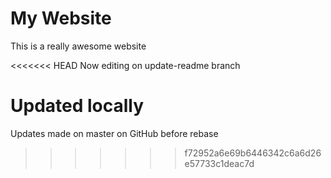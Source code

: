 # My Website

This is a really awesome website

<<<<<<< HEAD
Now editing on update-readme branch

Updated locally
=======
Updates made on master on GitHub before rebase
>>>>>>> f72952a6e69b6446342c6a6d26e57733c1deac7d
